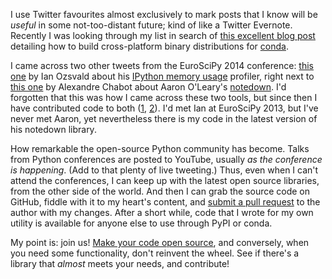 <!--
.. title: The SciPy ecosystem belongs to everyone
.. slug: the-scipy-ecosystem-belongs-to-everyone
.. date: 2015-05-04 20:38:56
.. tags: GitHub,open-source,Planet SciPy,Python,conference,programming
.. category: 
.. link: 
.. description: 
.. type: text
.. has_math: no
.. status: published
.. wp-status: publish
-->

<html><body><p>I use Twitter favourites almost exclusively to mark posts that I know will be <em>useful</em> in some not-too-distant future; kind of like a Twitter Evernote. Recently I was looking through my list in search of <a href="http://www.pydanny.com/building-conda-packages-for-multiple-operating-systems.html">this excellent blog post</a> detailing how to build cross-platform binary distributions for <a href="http://conda.pydata.org/docs/">conda</a>.

I came across two other tweets from the EuroSciPy 2014 conference: <a href="https://twitter.com/ianozsvald/status/505739079590608896">this one</a> by Ian Ozsvald about his <a href="https://github.com/ianozsvald/ipython_memory_usage">IPython memory usage</a> profiler, right next to <a href="https://twitter.com/AlexChabotL/status/505746290412888065">this one</a> by Alexandre Chabot about Aaron O'Leary's <a href="https://github.com/aaren/notedown">notedown</a>. I'd forgotten that this was how I came across these two tools, but since then I have contributed code to both (<a href="https://github.com/ianozsvald/ipython_memory_usage/pull/1">1</a>, <a href="https://github.com/aaren/notedown/pull/15">2</a>). I'd met Ian at EuroSciPy 2013, but I've never met Aaron, yet nevertheless there is my code in the latest version of his notedown library.

<!-- TEASER_END -->

How remarkable the open-source Python community has become. Talks from Python conferences are posted to YouTube, usually <em>as the conference is happening</em>. (Add to that plenty of live tweeting.) Thus, even when I can't attend the conferences, I can keep up with the latest open source libraries, from the other side of the world. And then I can grab the source code on GitHub, fiddle with it to my heart's content, and <a href="https://help.github.com/articles/using-pull-requests/">submit a pull request</a> to the author with my changes. After a short while, code that I wrote for my own utility is available for anyone else to use through PyPI or conda.

My point is: join us! <a href="http://www.astrobetter.com/blog/2014/03/10/the-whys-and-hows-of-licensing-scientific-code/">Make your code open source</a>, and conversely, when you need some functionality, don't reinvent the wheel. See if there's a library that <em>almost</em> meets your needs, and contribute!</p></body></html>
